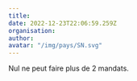 ```yaml
---
title: 
date: 2022-12-23T22:06:59.259Z
organisation: 
author: 
avatar: "/img/pays/SN.svg"
---
```


Nul ne peut faire plus de 2 mandats.